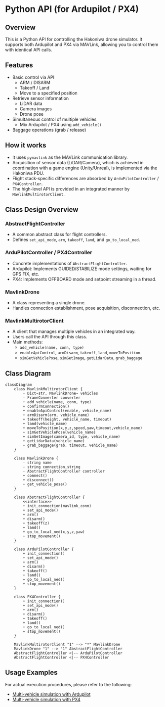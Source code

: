 # Python API (for Ardupilot / PX4)

## Overview
This is a Python API for controlling the Hakoniwa drone simulator.
It supports both Ardupilot and PX4 via MAVLink, allowing you to control them with identical API calls.


## Features
- Basic control via API
  - ARM / DISARM
  - Takeoff / Land
  - Move to a specified position
- Retrieve sensor information
  - LiDAR data
  - Camera images
  - Drone pose
- Simultaneous control of multiple vehicles
  - Mix Ardupilot / PX4 using `add_vehicle()`
- Baggage operations (grab / release)

## How it works
- It uses `pymavlink` as the MAVLink communication library.
- Acquisition of sensor data (LiDAR/Camera), which is achieved in coordination with a game engine (Unity/Unreal), is implemented via the Hakoniwa PDU.
- Flight stack-specific differences are absorbed by `ArduPilotController` / `PX4Controller`.
- The high-level API is provided in an integrated manner by `MavlinkMultirotorClient`.

## Class Design Overview
### AbstractFlightController
- A common abstract class for flight controllers.
- Defines `set_api_mode`, `arm`, `takeoff`, `land`, and `go_to_local_ned`.

### ArduPilotController / PX4Controller
- Concrete implementations of `AbstractFlightController`.
- Ardupilot: Implements GUIDED/STABILIZE mode settings, waiting for GPS FIX, etc.
- PX4: Implements OFFBOARD mode and setpoint streaming in a thread.

### MavlinkDrone
- A class representing a single drone.
- Handles connection establishment, pose acquisition, disconnection, etc.

### MavlinkMultirotorClient
- A client that manages multiple vehicles in an integrated way.
- Users call the API through this class.
- Main methods:
  - `add_vehicle(name, conn, type)`
  - `enableApiControl`, `armDisarm`, `takeoff`, `land`, `moveToPosition`
  - `simGetVehiclePose`, `simGetImage`, `getLidarData`, `grab_baggage`

## Class Diagram

```mermaid
classDiagram
    class MavlinkMultirotorClient {
        - Dict~str, MavlinkDrone~ vehicles
        - FrameConverter converter
        + add_vehicle(name, conn, type)
        + confirmConnection()
        + enableApiControl(enable, vehicle_name)
        + armDisarm(arm, vehicle_name)
        + takeoff(height, vehicle_name, timeout)
        + land(vehicle_name)
        + moveToPosition(x,y,z,speed,yaw,timeout,vehicle_name)
        + simGetVehiclePose(vehicle_name)
        + simGetImage(camera_id, type, vehicle_name)
        + getLidarData(vehicle_name)
        + grab_baggage(grab, timeout, vehicle_name)
    }

    class MavlinkDrone {
        - string name
        - string connection_string
        - AbstractFlightController controller
        + connect()
        + disconnect()
        + get_vehicle_pose()
    }

    class AbstractFlightController {
        <<interface>>
        + init_connection(mavlink_conn)
        + set_api_mode()
        + arm()
        + disarm()
        + takeoff(z)
        + land()
        + go_to_local_ned(x,y,z,yaw)
        + stop_movement()
    }

    class ArduPilotController {
        + init_connection()
        + set_api_mode()
        + arm()
        + disarm()
        + takeoff()
        + land()
        + go_to_local_ned()
        + stop_movement()
    }

    class PX4Controller {
        + init_connection()
        + set_api_mode()
        + arm()
        + disarm()
        + takeoff()
        + land()
        + go_to_local_ned()
        + stop_movement()
    }

    MavlinkMultirotorClient "1" --> "*" MavlinkDrone
    MavlinkDrone "1" --> "1" AbstractFlightController
    AbstractFlightController <|-- ArduPilotController
    AbstractFlightController <|-- PX4Controller
```

## Usage Examples
For actual execution procedures, please refer to the following:
- [Multi-vehicle simulation with Ardupilot](/docs/multi_drones/ardupilot.md)
- [Multi-vehicle simulation with PX4](/docs/multi_drones/px4.md)
